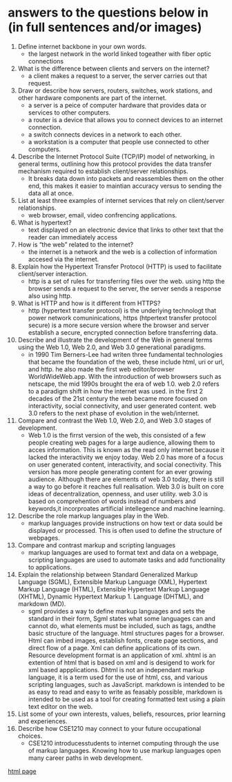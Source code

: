 # answers to the questions below in (in full sentences and/or images)

1. Define internet backbone in your own words.
     * the largest network in the world linked togeather with fiber optic connections
1. What is the difference between clients and servers on the internet?
     * a client makes a request to a server, the server carries out that request.
1. Draw or describe how servers, routers, switches, work stations, and other hardware components are part of the internet.
    * a server is a peice of computer hardware that provides data or services to other computers.
    * a router is a device that allows you to connect devices to an internet connection.
    * a switch connects devices in a network to each other.
    * a workstation is a computer that people use connected to other computers.
1. Describe the Internet Protocol Suite (TCP/IP) model of networking, in general terms, outlining how this protocol provides the data transfer mechanism required to establish client/server relationships.
    * It breaks data down into packets and reassembles them on the other end, this makes it easier to maintian accuracy versus to sending the data all at once.
1. List at least three examples of internet services that rely on client/server relationships.
    * web browser, email, video confrencing applications.
1. What is hypertext?
     * text displayed on an electronic device that links to other text  that the reader can immediately access
1. How is “the web” related to the internet?
    * the internet is a network and the web is a collection of information accesed via the internet.
1. Explain how the Hypertext Transfer Protocol (HTTP) is used to facilitate client/server interaction.
    * http is a set of rules for transferring files over the web. using http the browser sends a request to the server, the server sends a response also using http.
1. What is HTTP and how is it different from HTTPS?
    * http (hypertext transfer protocol) is the underlying technologt that power network comuninications, https (htpertext transfer protocol secure) is a more secure version where the browser and server establish a secure, encrypted connection before transferring data.
1. Describe and illustrate the development of the Web in general terms using the Web 1.0, Web 2.0, and Web 3.0 generational paradigms.
    * in 1990 Tim Berners-Lee had writen three fundamental technologies that became the foundation of the web, these include html, uri or url, and http. he also made the first web editor/browser WorldWideWeb.app. With the introduction of web browsers such as netscape, the mid 1990s brought the era of web 1.0. web 2.0 refers to a paradigm shift in how the internet was used. in the first 2 decades of the 21st century the web became more focused on interactivity, social connectivity, and user generated content. web 3.0 refers to the next phase of evolution in the web/internet.
1. Compare and contrast the Web 1.0, Web 2.0, and Web 3.0 stages of development.
    * Web 1.0 is the firrst version of the web, this consisted of a few people creating web pages for a large audience, allowing them to acces information. This is known as the read only internet because it lacked the interactivity we enjoy today. Web 2.0 has more of a focus on user generated content, interactivity, and social conectivity. This version has more people generating content for an ever growing audience. Although there are elements of web 3.0 today, there is still a way to go before it reaches full realisation. Web 3.0 is built on core ideas of decentralization, openness, and user utility. web 3.0 is based on comprehention of words instead of numbers and keywords,it incorproates artificial intellegence and machine learning.
1. Describe the role markup languages play in the Web.
    * markup languages provide instructions on how text or data sould be displayed or processed. This is often used to define the structure of webpages.
1. Compare and contrast markup and scripting languages
    * markup languages are used to format text and data on a webpage, scripting languages are used to automate tasks and add functionality to applications.
1. Explain the relationship between Standard Generalized Markup Language (SGML), Extensible Markup Language (XML), Hypertext Markup Language (HTML), Extensible Hypertext Markup Language (XHTML), Dynamic Hypertext Markup 1.  Language (DHTML), and markdown (MD).
    * sgml provides a way to define markup languages and sets the standard in their form, Sgml states what some languages can and cannot do, what elements must be included, such as tags, andthe basic structure of the language. html structures pages for a browser. Html can imbed images, establish fonts, create page sections, and direct flow of a page. Xml can define applications of its own. Resource development format is an application of xml. xhtml is an extention of html that is based on xml and is desigend to work for xml based appplications. Dhtml is not an independant markup language, it is a term used for the use of html, css, and various scripting languages, such as JavaScript. markdown is intended to be as easy to read and easy to write as feasably possible, markdown is intended to be used as a tool for creating formatted text using a plain text editor on the web.
1. List some of your own interests, values, beliefs, resources, prior learning and experiences.
1. Describe how CSE1210 may connect to your future occupational choices.
    * CSE1210 introducesstudents to internet computing through the use of markup languages. Knowing how to use markup languages open many career paths in web development.

[html page](html.html)
